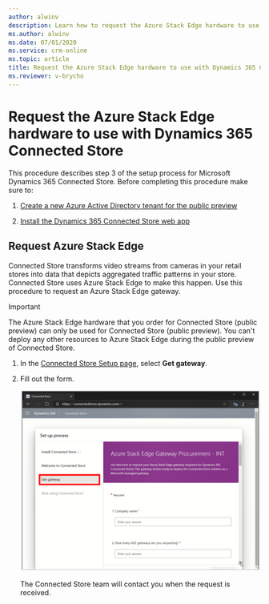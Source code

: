```yaml
---
author: alwinv
description: Learn how to request the Azure Stack Edge hardware to use with the Dynamics 365 Connected Store public preview.
ms.author: alwinv
ms.date: 07/01/2020
ms.service: crm-online
ms.topic: article
title: Request the Azure Stack Edge hardware to use with Dynamics 365 Connected Store
ms.reviewer: v-brycho
---
```


# Request the Azure Stack Edge hardware to use with Dynamics 365 Connected Store

This procedure describes step 3 of the setup process for Microsoft Dynamics 365 Connected Store. Before completing this procedure make sure to:

1. [Create a new Azure Active Directory tenant for the public preview](admin-create-new-tenant.md)

2. [Install the Dynamics 365 Connected Store web app](admin-install-web-app.md)

## Request Azure Stack Edge

Connected Store transforms video streams from cameras in your retail stores into data that depicts aggregated traffic patterns in your store. Connected Store uses Azure 
Stack Edge to make this happen. Use this procedure to request an Azure Stack Edge gateway.

> [!IMPORTANT]
> The Azure Stack Edge hardware that you order for Connected Store (public preview) can only be used for Connected Store (public preview). You can't deploy any other resources to Azure Stack Edge during the public preview of Connected Store. 

1. In the [Connected Store Setup page](https://go.microsoft.com/fwlink/?linkid=2128110), select **Get gateway**.

2. Fill out the form. 

     ![Get gateway command and Azure Stack Edge procurement form](media/get-gateway.PNG "Get gateway command and Azure Stack Edge procurement form")
     
   The Connected Store team will contact you when the request is received.
